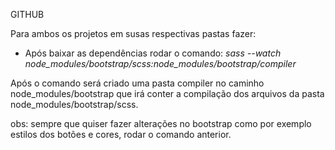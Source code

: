 GITHUB


Para ambos os projetos em susas respectivas pastas fazer:
- Após baixar as dependências rodar o comando:  *sass --watch node_modules/bootstrap/scss:node_modules/bootstrap/compiler*

Após o comando será criado uma pasta compiler no caminho node_modules/bootstrap que irá conter a compilação dos arquivos da pasta node_modules/bootstrap/scss.

obs: sempre que quiser fazer alterações no bootstrap como por exemplo estilos dos botões e cores, rodar o comando anterior.
